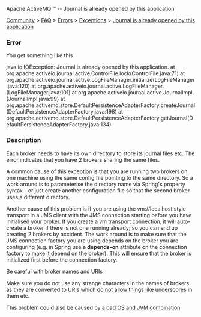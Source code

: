 Apache ActiveMQ ™ -- Journal is already opened by this application 

[Community](community.html) > [FAQ](faq.html) > [Errors](errors.html) > [Exceptions](exceptions.html) > [Journal is already opened by this application](journal-is-already-opened-by-this-application.html)


### Error

You get something like this

java.io.IOException: Journal is already opened by this application.
       at
org.apache.activeio.journal.active.ControlFile.lock(ControlFile.java:71)
       at
org.apache.activeio.journal.active.LogFileManager.initialize(LogFileManager.java:120)
       at
org.apache.activeio.journal.active.LogFileManager.<init>(LogFileManager.java:101)
       at
org.apache.activeio.journal.active.JournalImpl.<init>(JournalImpl.java:99)
       at
org.apache.activemq.store.DefaultPersistenceAdapterFactory.createJournal(DefaultPersistenceAdapterFactory.java:198)
       at
org.apache.activemq.store.DefaultPersistenceAdapterFactory.getJournal(DefaultPersistenceAdapterFactory.java:134)

### Description

Each broker needs to have its own directory to store its journal files etc. The error indicates that you have 2 brokers sharing the same files.

A common cause of this exception is that you are running two brokers on one machine using the same config file pointing to the same directory. So a work around is to parameterise the directory name via Spring's property syntax - or just create another configuration file so that the second broker uses a different directory.

Another cause of this problem is if you are using the vm://localhost style transport in a JMS client with the JMS connection starting before you have initialised your broker. If you create a vm transport connection, it will auto-create a broker if there is not one running already; so you can end up creating 2 brokers by accident. The work around is to make sure that the JMS connection factory you are using depends on the broker you are configuring (e.g. in Spring use a **depends-on** attribute on the connection factory to make it depend on the broker). This will ensure that the broker is initialized first before the connection factory.

Be careful with broker names and URIs

Make sure you do not use any strange characters in the names of brokers as they are converted to URIs which [do not allow things like underscores](http://java.sun.com/j2se/1.4.2/docs/api/java/net/URI.html) in them etc.

This problem could also be caused by [a bad OS and JVM combination](the-broker-will-not-start.html)

